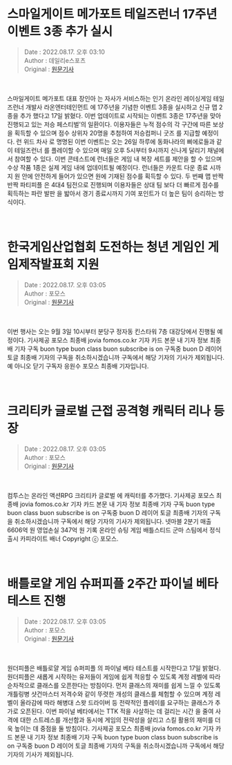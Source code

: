 <!-- 타이틀 -->  
# 스마일게이트 메가포트 테일즈런너 17주년 이벤트 3종 추가 실시  
<!-- 기사 정보 -->  
> Date : 2022.08.17. 오후 03:10  
> Author : 데일리e스포츠  
> Original : [원문기사](https://n.news.naver.com/mnews/article/347/0000165644?sid=105)  
<br/>  
<!-- 대표 이미지 -->  
<img alt="" src="https://imgnews.pstatic.net/image/347/2022/08/17/2022081715074308653da2c546b3a1245817854_20220817151001618.jpg?type=w647"/>  
<br/><br/>  
<!-- 기사 본문 -->  
스마일게이트 메가포트 대표 장인아 는 자사가 서비스하는 인기 온라인 레이싱게임 테일즈런너 개발사 라온엔터테인먼트 에 17주년을 기념한 이벤트 3종을 실시하고 신규 맵 2종을 추가 했다고 17일 밝혔다.
이번 업데이트로 시작되는 이벤트 3종은 17주년을 맞아 진행되고 있는 저승 페스티벌’의 일환이다.
이용자들은 누적 점수의 각 구간에 따른 보상을 획득할 수 있으며 점수 상위자 20명을 추첨하여 저승컴퍼니 굿즈 를 지급할 예정이다.
런 위드 차사 로 명명된 이번 이벤트는 오는 26일 하루에 동화나라의 삐에로들과 같이 테일즈런너 를 플레이할 수 있으며 매일 오후 5시부터 9시까지 신나게 달리기 채널에서 참여할 수 있다.
이번 콘테스트에 런너들은 게임 내 복장 세트를 제안을 할 수 있으며 수상 작품 1종은 실제 게임 내에 업데이트될 예정이다.
런너들은 카운트 다운 종료 시까지 원 안에 안전하게 들어가 있으면 원에 기재된 점수를 획득할 수 있다.
두 번째 맵 반짝반짝 파티피플 은 4대4 팀전으로 진행되며 이용자들은 상대 팀 보다 더 빠르게 점수를 획득하는 파란 발판 을 밟아서 경기 종료시까지 기여 포인트가 더 높은 팀이 승리하는 방식이다.  
<br/><br/><br/>  

<!-- 타이틀 -->  
# 한국게임산업협회 도전하는 청년 게임인 게임제작발표회 지원  
<!-- 기사 정보 -->  
> Date : 2022.08.17. 오후 03:05  
> Author : 포모스  
> Original : [원문기사](https://n.news.naver.com/mnews/article/236/0000226606?sid=105)  
<br/>  
<!-- 대표 이미지 -->  
<img alt="" src="https://imgnews.pstatic.net/image/236/2022/08/17/0000226606_001_20220817150503352.jpg?type=w647"/>  
<br/><br/>  
<!-- 기사 본문 -->  
이번 행사는 오는 9월 3일 10시부터 분당구 정자동 킨스타워 7층 대강당에서 진행될 예정이다.
기사제공 포모스 최종배 jovia fomos.co.kr 기자 카드 본문 내 기자 정보 최종배 기자 구독 buon type buon class buon subscribe is on 구독중 buon D 레이어 토글 최종배 기자의 구독을 취소하시겠습니까 구독에서 해당 기자의 기사가 제외됩니다.
예 아니오 닫기 구독자 응원수 포모스 최종배 기자입니다.  
<br/><br/><br/>  

<!-- 타이틀 -->  
# 크리티카 글로벌 근접 공격형 캐릭터 리나 등장  
<!-- 기사 정보 -->  
> Date : 2022.08.17. 오후 03:05  
> Author : 포모스  
> Original : [원문기사](https://n.news.naver.com/mnews/article/236/0000226605?sid=105)  
<br/>  
<!-- 대표 이미지 -->  
<img alt="" src="https://imgnews.pstatic.net/image/236/2022/08/17/0000226605_001_20220817150502515.jpg?type=w647"/>  
<br/><br/>  
<!-- 기사 본문 -->  
컴투스는 온라인 액션RPG 크리티카 글로벌 에 캐릭터를 추가했다.
기사제공 포모스 최종배 jovia fomos.co.kr 기자 카드 본문 내 기자 정보 최종배 기자 구독 buon type buon class buon subscribe is on 구독중 buon D 레이어 토글 최종배 기자의 구독을 취소하시겠습니까 구독에서 해당 기자의 기사가 제외됩니다.
넷마블 2분기 매출 6606억 원 영업손실 347억 원 기록 온라인 슈팅 게임 배틀스티드 군마 스팀에서 정식 출시 카피라이트 배너 Copyright ⓒ 포모스.  
<br/><br/><br/>  

<!-- 타이틀 -->  
# 배틀로얄 게임 슈퍼피플 2주간 파이널 베타 테스트 진행  
<!-- 기사 정보 -->  
> Date : 2022.08.17. 오후 03:05  
> Author : 포모스  
> Original : [원문기사](https://n.news.naver.com/mnews/article/236/0000226604?sid=105)  
<br/>  
<!-- 대표 이미지 -->  
<img alt="" src="https://imgnews.pstatic.net/image/236/2022/08/17/0000226604_001_20220817150501547.jpg?type=w647"/>  
<br/><br/>  
<!-- 기사 본문 -->  
원더피플은 배틀로얄 게임 슈퍼피플 의 파이널 베타 테스트를 시작한다고 17일 밝혔다.
원더피플은 새롭게 시작하는 유저들이 게임에 쉽게 적응할 수 있도록 계정 레벨에 따라 순차적으로 클래스를 오픈한다는 방침이다.
먼저 클래스의 재미를 쉽게 느낄 수 있도록 개틀링병 샷건마스터 저격수와 같이 뚜렷한 개성의 클래스를 체험할 수 있으며 계정 레벨이 올라감에 따라 해병대 스왓 드라이버 등 전략적인 플레이를 요구하는 클래스가 추가로 오픈된다.
이번 파이널 베타에서는 TTK 적을 사살하는 데 걸리는 시간 을 줄여 사격에 대한 스트레스를 개선함과 동시에 게임의 전략성을 살리고 스킬 활용의 재미를 더욱 높이는 데 중점을 둘 방침이다.
기사제공 포모스 최종배 jovia fomos.co.kr 기자 카드 본문 내 기자 정보 최종배 기자 구독 buon type buon class buon subscribe is on 구독중 buon D 레이어 토글 최종배 기자의 구독을 취소하시겠습니까 구독에서 해당 기자의 기사가 제외됩니다.  
<br/><br/><br/>  

